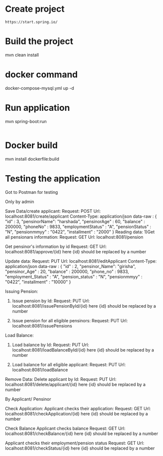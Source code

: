 # Create project

``` 
https://start.spring.io/
```

# Build the project
mvn clean install

# docker command
docker-compose-mysql.yml up -d

# Run application
mvn spring-boot:run

```
```
# Docker build
mvn install dockerfile:build

# Testing the application
Got to Postman for testing

Only by admin

Save Data/create applicant:
Request: POST 
Url: localhost:8081/create/applicant
Content-Type: application/json 
data-raw :
{
"id" : 3,
"pensinorName": "harshada",
"pensinorAge" : 60,
"balance" : 200000,
"phoneNo" : 9833,
"employmentStatus" : "A",
"pensionStatus" : "N",
"pensionmmyy" : "0422",
"installment" : "2000"
}
Reading data:
1)Get all pensionars information:
Request: GET
Url: localhost:8081/pension

Get pensinor's information by id
Request: GET
Url: localhost:8081/approve/{id}       here {id} should be replaced by a number


Update data:
Request: PUT
Url: localhost:8081/editApplicant
Content-Type: application/json
data-raw :
{
"id" : 2,
"pensinor_Name": "girisha",
"pensinor_Age" : 20,
"balance" : 200000,
"phone_no" : 9833,
"employment_Status" : "A",
"pension_status" : "N",
"pensionmmyy" : "0422",
"installment" : "10000"
}

Issuing Pension:
1) Issue pension by Id:
   Request: PUT
   Url: localhost:8081/issuePensionById/{id}       here {id} should be replaced by a number

2) Issue pension for all eligible pensinors:
   Request: PUT
   Url: localhost:8081/issuePensions       

Load Balance:
1) Load balance by Id:
   Request: PUT
   Url: localhost:8081/loadBalanceById/{id}        here {id} should be replaced by a number

2) Load balance for all eligible applicant:
   Request: PUT
   Url: localhost:8081/loadBalance       

Remove Data:
Delete applicant by Id:
Request: PUT
Url: localhost:8081/delete/applicant/{id}          here {id} should be replaced by a number

By Applicant/ Pensinor

Check Application:
Applicant checks their application:
Request: GET
Url: localhost:8081/checkApplication/{id}          here {id} should be replaced by a number

Check Balance
Applicant checks balance
Request: GET
Url: localhost:8081/checkBalance/{id}              here {id} should be replaced by a number

Applicant checks their employment/pension status
Request: GET
Url: localhost:8081/checkStatus/{id}               here {id} should be replaced by a number
